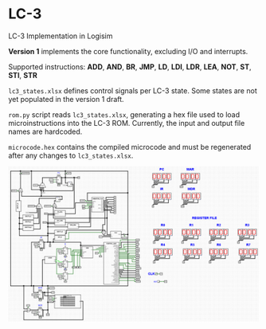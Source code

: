 # LC-3
LC-3 Implementation in Logisim

**Version 1** implements the core functionality, excluding I/O and interrupts.

Supported instructions: **ADD**, **AND**, **BR**, **JMP**, **LD**, **LDI**, **LDR**, **LEA**, **NOT**, **ST**, **STI**, **STR**

`lc3_states.xlsx` defines control signals per LC-3 state. Some states are not yet populated in the version 1 draft.

`rom.py` script reads `lc3_states.xlsx`, generating a hex file used to load microinstructions into the LC-3 ROM. Currently, the input and output file names are hardcoded.

`microcode.hex` contains the compiled microcode and must be regenerated after any changes to `lc3_states.xlsx`.

![LC-3 v1 schematic](/v1.png)
